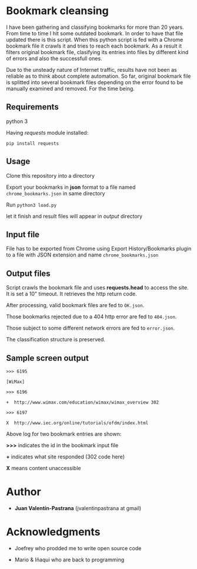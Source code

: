 # Bookmark cleansing
I have been gathering and classifying bookmarks for more than 20 years. From time to time I hit some outdated bookmark. In order to have that file updated there is this script. When this python script is fed with a Chrome bookmark file it crawls it and tries to reach each bookmark. As a result it filters original bookmark file, clasifying its entries into files by different kind of errors and also the successfull ones.

Due to the unsteady nature of Internet traffic, results have not been as reliable as to think about complete automation. So far, original bookmark file is splitted into several bookmark files depending on the error found to be manually examined and removed. For the time being.

## Requirements
python 3

Having *requests* module installed:

`pip install requests`

## Usage

Clone this repository into a directory

Export your bookmarks in **json** format to a file named `chrome_bookmarks.json` in same directory

Run `python3 load.py`

let it finish and result files will appear in _output_ directory

## Input file
File has to be exported from Chrome using Export History/Bookmarks plugin to a file with JSON extension and name `chrome_bookmarks.json`

## Output files
Script crawls the bookmark file and uses **requests.head** to access the site. It is set a 10" timeout. It retrieves the http return code.

After processing, valid bookmark files are fed to `OK.json`.

Those bookmarks rejected due to a 404 http error are fed to `404.json`.

Those subject to some different network errors are fed to `error.json`.

The classification structure is preserved.

## Sample screen output

`>>> 6195`

`[WiMax]`

`>>> 6196`

 `+  http://www.wimax.com/education/wimax/wimax_overview 302`

`>>> 6197`

 `X  http://www.iec.org/online/tutorials/ofdm/index.html`

Above log for two bookmark entries are shown:

**>>>** indicates the id in the bookmark input file

**+** indicates what site responded (302 code here)

**X** means content unaccessible

# Author

* **Juan Valentín-Pastrana** (jvalentinpastrana at gmail)

# Acknowledgments

* Joefrey who prodded me to write open source code

* Mario & Iñaqui who are back to programming

